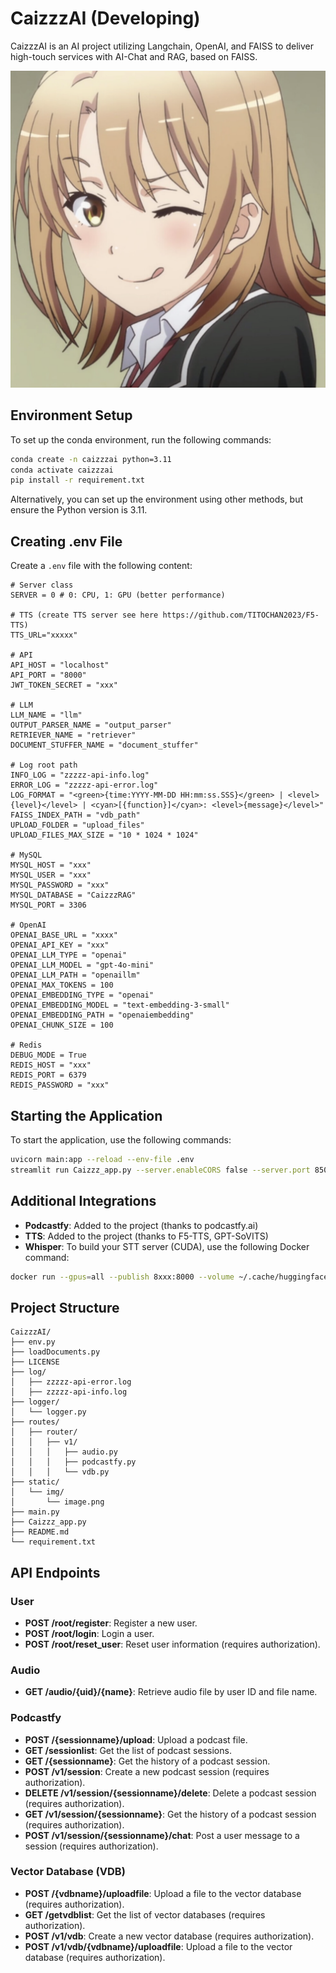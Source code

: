 
# CaizzzAI (Developing)

CaizzzAI is an AI project utilizing Langchain, OpenAI, and FAISS to deliver high-touch services with AI-Chat and RAG, based on FAISS.

![CaizzzAI](static/img/image.png)

## Environment Setup

To set up the conda environment, run the following commands:

```bash
conda create -n caizzzai python=3.11
conda activate caizzzai
pip install -r requirement.txt
```

Alternatively, you can set up the environment using other methods, but ensure the Python version is 3.11.

## Creating .env File

Create a `.env` file with the following content:

```plaintext
# Server class
SERVER = 0 # 0: CPU, 1: GPU (better performance)

# TTS (create TTS server see here https://github.com/TITOCHAN2023/F5-TTS)
TTS_URL="xxxxx"

# API
API_HOST = "localhost"
API_PORT = "8000"
JWT_TOKEN_SECRET = "xxx"

# LLM
LLM_NAME = "llm"
OUTPUT_PARSER_NAME = "output_parser"
RETRIEVER_NAME = "retriever"
DOCUMENT_STUFFER_NAME = "document_stuffer"

# Log root path
INFO_LOG = "zzzzz-api-info.log"
ERROR_LOG = "zzzzz-api-error.log"
LOG_FORMAT = "<green>{time:YYYY-MM-DD HH:mm:ss.SSS}</green> | <level>{level}</level> | <cyan>[{function}]</cyan>: <level>{message}</level>"
FAISS_INDEX_PATH = "vdb_path"
UPLOAD_FOLDER = "upload_files"
UPLOAD_FILES_MAX_SIZE = "10 * 1024 * 1024"

# MySQL
MYSQL_HOST = "xxx"
MYSQL_USER = "xxx"
MYSQL_PASSWORD = "xxx"
MYSQL_DATABASE = "CaizzzRAG"
MYSQL_PORT = 3306

# OpenAI
OPENAI_BASE_URL = "xxxx"
OPENAI_API_KEY = "xxx"
OPENAI_LLM_TYPE = "openai"
OPENAI_LLM_MODEL = "gpt-4o-mini"
OPENAI_LLM_PATH = "openaillm"
OPENAI_MAX_TOKENS = 100
OPENAI_EMBEDDING_TYPE = "openai"
OPENAI_EMBEDDING_MODEL = "text-embedding-3-small"
OPENAI_EMBEDDING_PATH = "openaiembedding"
OPENAI_CHUNK_SIZE = 100

# Redis
DEBUG_MODE = True
REDIS_HOST = "xxx"
REDIS_PORT = 6379
REDIS_PASSWORD = "xxx"
```

## Starting the Application

To start the application, use the following commands:

```bash
uvicorn main:app --reload --env-file .env 
streamlit run Caizzz_app.py --server.enableCORS false --server.port 8502 --server.enableXsrfProtection false --server.baseUrlPath "gpt"
```

## Additional Integrations

- **Podcastfy**: Added to the project (thanks to podcastfy.ai)
- **TTS**: Added to the project (thanks to F5-TTS, GPT-SoVITS)
- **Whisper**: To build your STT server (CUDA), use the following Docker command:

```bash
docker run --gpus=all --publish 8xxx:8000 --volume ~/.cache/huggingface:/root/.cache/huggingface --detach fedirz/faster-whisper-server:latest-cuda
```

## Project Structure

```plaintext
CaizzzAI/
├── env.py
├── loadDocuments.py
├── LICENSE
├── log/
│   ├── zzzzz-api-error.log
│   ├── zzzzz-api-info.log
├── logger/
│   └── logger.py
├── routes/
│   ├── router/
│   │   ├── v1/
│   │   │   ├── audio.py
│   │   │   ├── podcastfy.py
│   │   │   └── vdb.py
├── static/
│   └── img/
│       └── image.png
├── main.py
├── Caizzz_app.py
├── README.md
└── requirement.txt
```

## API Endpoints

### User

- **POST /root/register**: Register a new user.
- **POST /root/login**: Login a user.
- **POST /root/reset_user**: Reset user information (requires authorization).

### Audio

- **GET /audio/{uid}/{name}**: Retrieve audio file by user ID and file name.

### Podcastfy

- **POST /{sessionname}/upload**: Upload a podcast file.
- **GET /sessionlist**: Get the list of podcast sessions.
- **GET /{sessionname}**: Get the history of a podcast session.
- **POST /v1/session**: Create a new podcast session (requires authorization).
- **DELETE /v1/session/{sessionname}/delete**: Delete a podcast session (requires authorization).
- **GET /v1/session/{sessionname}**: Get the history of a podcast session (requires authorization).
- **POST /v1/session/{sessionname}/chat**: Post a user message to a session (requires authorization).

### Vector Database (VDB)

- **POST /{vdbname}/uploadfile**: Upload a file to the vector database (requires authorization).
- **GET /getvdblist**: Get the list of vector databases (requires authorization).
- **POST /v1/vdb**: Create a new vector database (requires authorization).
- **POST /v1/vdb/{vdbname}/uploadfile**: Upload a file to the vector database (requires authorization).

